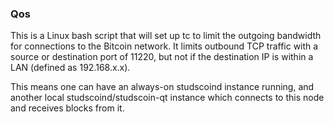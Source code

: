 ### Qos ###

This is a Linux bash script that will set up tc to limit the outgoing bandwidth for connections to the Bitcoin network. It limits outbound TCP traffic with a source or destination port of 11220, but not if the destination IP is within a LAN (defined as 192.168.x.x).

This means one can have an always-on studscoind instance running, and another local studscoind/studscoin-qt instance which connects to this node and receives blocks from it.
